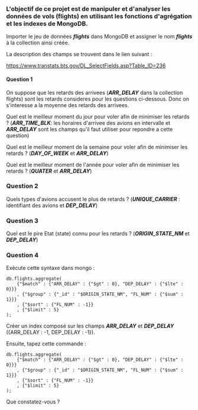 ### L'objectif de ce projet est de manipuler et d'analyser les données de vols (flights) en utilisant les fonctions d'agrégation et les indexes de MongoDB. ###

Importer le jeu de données ***flights*** dans MongoDB et assigner le nom ***flights*** à la collection ainsi créée. 

La description des champs se trouvent dans le lien suivant : 

https://www.transtats.bts.gov/DL_SelectFields.asp?Table_ID=236

#### Question 1 ####

On suppose que les retards des arrivees (***ARR_DELAY*** dans la collection flights) sont les retards consideres pour les questions ci-dessous. Donc on s'interesse a la moyenne des retards des arrivees. 

Quel est le meilleur moment du jour pour voler afin de minimiser les retards ? (***ARR_TIME_BLK***: les horaires d'arrivee des avions en intervalle et ***ARR_DELAY*** sont les champs qu'il faut utiliser pour repondre a cette question)

Quel est le meilleur moment de la semaine pour voler afin de minimiser les retards ? (***DAY_OF_WEEK*** et ***ARR_DELAY***)

Quel est le meilleur moment de l'année pour voler afin de minimiser les retards ? (***QUATER*** et ***ARR_DELAY***)

### Question 2 ###

Quels types d'avions accusent le plus de retards ? (***UNIQUE_CARRIER*** : identifiant des avions et ***DEP_DELAY***)

### Question 3 ###

Quel est le pire Etat (state) connu pour les retards ? (***ORIGIN_STATE_NM*** et ***DEP_DELAY***)

### Question 4 ###

Exécute cette syntaxe dans mongo :

```
db.flights.aggregate(
    {"$match" : {"ARR_DELAY" : {"$gt" : 0}, "DEP_DELAY" : {"$lte" : 0}}} 
    , {"$group" : {"_id" : "$ORIGIN_STATE_NM", "FL_NUM" : {"$sum" : 1}}}
    , {"$sort" : {"FL_NUM" : -1}}
    , {"$limit" : 5}
);
```

Créer un index composé sur les champs ***ARR_DELAY*** et ***DEP_DELAY*** ({ARR_DELAY : -1, DEP_DELAY : -1}). 

Ensuite, tapez cette commande :

```
db.flights.aggregate(
    {"$match" : {"ARR_DELAY" : {"$gt" : 0}, "DEP_DELAY" : {"$lte" : 0}}} 
    , {"$group" : {"_id" : "$ORIGIN_STATE_NM", "FL_NUM" : {"$sum" : 1}}}
    , {"$sort" : {"FL_NUM" : -1}}
    , {"$limit" : 5}
);
```

Que constatez-vous ?


